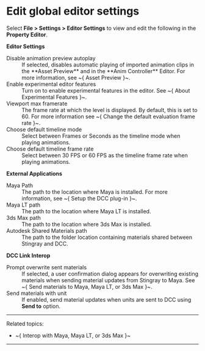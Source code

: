 # Edit global editor settings

Select **File > Settings > Editor Settings** to view and edit the following in the **Property Editor**.

**Editor Settings**

<dl>

<dt>Disable animation preview autoplay</dt>
<dd>If selected, disables automatic playing of imported animation clips in the **Asset Preview** and in the **Anim Controller** Editor. For more information, see ~{ Asset Preview }~.</dd>

<dt>Enable experimental editor features</dt>
<dd>Turn on to enable experimental features in the editor. See ~{ About Experimental Features }~.</dd>

<dt>Viewport max framerate</dt>
<dd>The frame rate at which the level is displayed. By default, this is set to 60. For more information see ~{ Change the default evaluation frame rate }~.</dd>

<dt>Choose default timeline mode</dt>
<dd>Select between Frames or Seconds as the timeline mode when playing animations.</dd>

<dt>Choose default timeline frame rate</dt>
<dd>Select between 30 FPS or 60 FPS as the timeline frame rate when playing animations.</dd>

</dl>

**External Applications**

<dl>
<dt>Maya Path</dt>
<dd>The path to the location where Maya is installed. For more information, see ~{ Setup the DCC plug-in }~.</dd>

<dt>Maya LT path</dt>
<dd>The path to the location where Maya LT is installed.</dd>

<dt>3ds Max path</dt>
<dd>The path to the location where 3ds Max is installed.</dd>

<dt>Autodesk Shared Materials path</dt>
<dd>The path to the folder location containing materials shared between Stingray and DCC.</dd>
</dl>

**DCC Link Interop**

<dl>
<dt>Prompt overwrite sent materials</dt>
<dd>If selected, a user confirmation dialog appears for overwriting existing materials when sending material updates from Stingray to Maya. See ~{ Send materials to Maya, Maya LT, or 3ds Max }~.</dd>

<dt>Send materials with unit</dt>
<dd>If enabled, send material updates when units are sent to DCC using <b>Send to</b> option.</dd>

</dl>

---
Related topics:
- ~{ Interop with Maya, Maya LT, or 3ds Max }~
---
